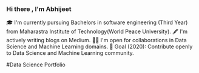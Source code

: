 ### Hi there , I'm Abhijeet



🎓 I'm currently pursuing Bachelors in software engineering (Third Year) from Maharastra Institute of Technology(World Peace University).
🖋️ I'm actively writing blogs on Medium.
🤝🏻 I'm open for collaborations in Data Science and Machine Learning domains.
🎯 Goal (2020): Contribute openly to Data Science and Machine Learning community.



#Data Science Portfolio
